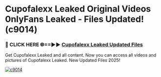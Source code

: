 # Cupofalexx Leaked Original Videos 0nlyFans Leaked - Files Updated! (c9014)

<h3>🔴 CLICK HERE 🌐==►► <a href="https://tinyurl.com/ms9xzufz" rel="nofollow">Cupofalexx Leaked Updated Files</a></h3>

Get Cupofalexx Leaked and all content. Now you can access all videos and pictures of Cupofalexx Leaked. New Updated Files 2025!

[![c9014](https://i.imgur.com/ppqm5kG.gif)](https://tinyurl.com/ms9xzufz)
